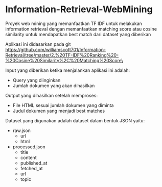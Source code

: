 # Information-Retrieval-WebMining
Proyek web mining yang memanfaatkan TF IDF untuk melakukan information retrieval dengan memanfaatkan matching score atau cosine similarity untuk mendapatkan best match dari dataset yang diberikan

Aplikasi ini didasarkan pada git https://github.com/williamscott701/Information-Retrieval/tree/master/2.%20TF-IDF%20Ranking%20-%20Cosine%20Similarity%2C%20Matching%20Score\

Input yang diberikan ketika menjalankan aplikasi ini adalah:
- Query yang diinginkan
- Jumlah dokumen yang akan dihasilkan

Output yang dihasilkan setelah memproses:
- File HTML sesuai jumlah dokumen yang diminta
- Judul dokumen yang menjadi best matches

Dataset yang digunakan adalah dataset dalam bentuk JSON yaitu:
- raw.json
  - url
  - html
- processed.json
  - title
  - content
  - published_at
  - fetched_at
  - url
  - topic
